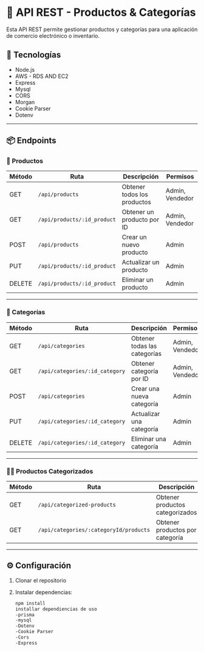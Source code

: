 # 🛒 API REST - Productos & Categorías

Esta API REST permite gestionar productos y categorías para una aplicación de comercio electrónico o inventario.

## 🚀 Tecnologías

- Node.js
- AWS - RDS AND EC2
- Express
- Mysql
- CORS
- Morgan
- Cookie Parser
- Dotenv
---

## 📦 Endpoints

### 🔹 Productos
| Método | Ruta                                 | Descripción                     | Permisos               |
|--------|--------------------------------------|--------------------------------|------------------------|
| GET    | `/api/products`                      | Obtener todos los productos     | Admin, Vendedor        |
| GET    | `/api/products/:id_product`          | Obtener un producto por ID      | Admin, Vendedor        |
| POST   | `/api/products`                      | Crear un nuevo producto         | Admin                  |
| PUT    | `/api/products/:id_product`          | Actualizar un producto          | Admin                  |
| DELETE | `/api/products/:id_product`          | Eliminar un producto            | Admin                  |
---
### 🔸 Categorías
| Método | Ruta                        | Descripción                  | Permisos               |
|--------|-----------------------------|-----------------------------|------------------------|
| GET    | `/api/categories`           | Obtener todas las categorías | Admin, Vendedor        |
| GET    | `/api/categories/:id_category` | Obtener categoría por ID    | Admin, Vendedor        |
| POST   | `/api/categories`           | Crear una nueva categoría    | Admin                  |
| PUT    | `/api/categories/:id_category` | Actualizar una categoría    | Admin                  |
| DELETE | `/api/categories/:id_category` | Eliminar una categoría      | Admin                  |
---
### 🔹🔸 Productos Categorizados
| Método | Ruta                                 | Descripción                     | Permisos               |
|--------|--------------------------------------|--------------------------------|------------------------|
| GET    | `/api/categorized-products`          | Obtener productos categorizados | Admin, Vendedor        |
| GET    | `/api/categories/:categoryId/products` | Obtener productos por categoría | Admin, Vendedor      |
---
## ⚙️ Configuración

1. Clonar el repositorio
2. Instalar dependencias:

   ```bash
   npm install
   installar dependiencias de uso
   -prisma
   -mysql
   -Dotenv
   -Cookie Parser
   -Cors
   -Express
